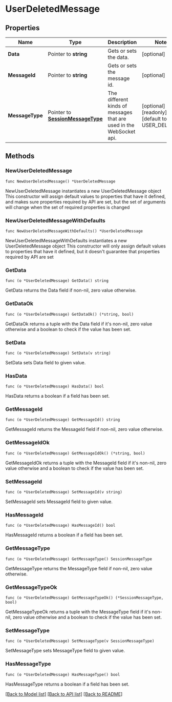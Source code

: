 # UserDeletedMessage

## Properties

Name | Type | Description | Notes
------------ | ------------- | ------------- | -------------
**Data** | Pointer to **string** | Gets or sets the data. | [optional] 
**MessageId** | Pointer to **string** | Gets or sets the message id. | [optional] 
**MessageType** | Pointer to [**SessionMessageType**](SessionMessageType.md) | The different kinds of messages that are used in the WebSocket api. | [optional] [readonly] [default to USER_DELETED]

## Methods

### NewUserDeletedMessage

`func NewUserDeletedMessage() *UserDeletedMessage`

NewUserDeletedMessage instantiates a new UserDeletedMessage object
This constructor will assign default values to properties that have it defined,
and makes sure properties required by API are set, but the set of arguments
will change when the set of required properties is changed

### NewUserDeletedMessageWithDefaults

`func NewUserDeletedMessageWithDefaults() *UserDeletedMessage`

NewUserDeletedMessageWithDefaults instantiates a new UserDeletedMessage object
This constructor will only assign default values to properties that have it defined,
but it doesn't guarantee that properties required by API are set

### GetData

`func (o *UserDeletedMessage) GetData() string`

GetData returns the Data field if non-nil, zero value otherwise.

### GetDataOk

`func (o *UserDeletedMessage) GetDataOk() (*string, bool)`

GetDataOk returns a tuple with the Data field if it's non-nil, zero value otherwise
and a boolean to check if the value has been set.

### SetData

`func (o *UserDeletedMessage) SetData(v string)`

SetData sets Data field to given value.

### HasData

`func (o *UserDeletedMessage) HasData() bool`

HasData returns a boolean if a field has been set.

### GetMessageId

`func (o *UserDeletedMessage) GetMessageId() string`

GetMessageId returns the MessageId field if non-nil, zero value otherwise.

### GetMessageIdOk

`func (o *UserDeletedMessage) GetMessageIdOk() (*string, bool)`

GetMessageIdOk returns a tuple with the MessageId field if it's non-nil, zero value otherwise
and a boolean to check if the value has been set.

### SetMessageId

`func (o *UserDeletedMessage) SetMessageId(v string)`

SetMessageId sets MessageId field to given value.

### HasMessageId

`func (o *UserDeletedMessage) HasMessageId() bool`

HasMessageId returns a boolean if a field has been set.

### GetMessageType

`func (o *UserDeletedMessage) GetMessageType() SessionMessageType`

GetMessageType returns the MessageType field if non-nil, zero value otherwise.

### GetMessageTypeOk

`func (o *UserDeletedMessage) GetMessageTypeOk() (*SessionMessageType, bool)`

GetMessageTypeOk returns a tuple with the MessageType field if it's non-nil, zero value otherwise
and a boolean to check if the value has been set.

### SetMessageType

`func (o *UserDeletedMessage) SetMessageType(v SessionMessageType)`

SetMessageType sets MessageType field to given value.

### HasMessageType

`func (o *UserDeletedMessage) HasMessageType() bool`

HasMessageType returns a boolean if a field has been set.


[[Back to Model list]](../README.md#documentation-for-models) [[Back to API list]](../README.md#documentation-for-api-endpoints) [[Back to README]](../README.md)


